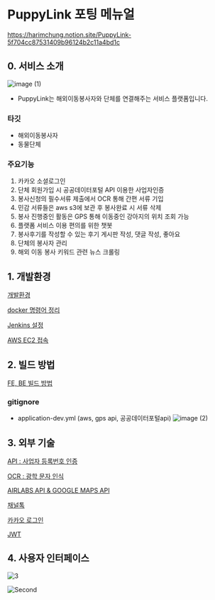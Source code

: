 # PuppyLink 포팅 메뉴얼

https://harimchung.notion.site/PuppyLink-5f704cc87531409b96124b2c11a4bd1c

## 0. 서비스 소개
![image (1)](https://user-images.githubusercontent.com/109320041/231033400-cc962323-a2ce-498f-9de0-7d0aa0f9736a.png)
- PuppyLink는 해외이동봉사자와 단체를 연결해주는 서비스 플랫폼입니다.

### 타깃

- 해외이동봉사자
- 동물단체

### 주요기능

1. 카카오 소셜로그인
2. 단체 회원가입 시 공공데이터포털 API 이용한 사업자인증
3. 봉사신청의 필수서류 제출에서 OCR 통해 간편 서류 기입
4. 민감 서류들은 aws s3에 보관 후 봉사완료 시 서류 삭제
5. 봉사 진행중인 활동은 GPS 통해 이동중인 강아지의 위치 조회 가능
6. 플랫폼 서비스 이용 편의를 위한 챗봇
7. 봉사후기를 작성할 수 있는 후기 게시판 작성, 댓글 작성, 좋아요
8. 단체의 봉사자 관리
9. 해외 이동 봉사 키워드 관련 뉴스 크롤링

## 1. 개발환경

[개발환경](https://harimchung.notion.site/ffc149bf72984ccc8f47c7b44bdc736e)

[docker 명령어 정리](https://harimchung.notion.site/docker-93d64e7df0284623a32fe8f147ed908b)

[Jenkins 설정](https://harimchung.notion.site/Jenkins-322d548b60dd47d2948f4e743dcd3185)

[AWS EC2 접속 ](https://harimchung.notion.site/AWS-EC2-803ec9aae64847cea2dcd1b6da5e85d7)



## 2. 빌드 방법

[FE, BE 빌드 방법](https://harimchung.notion.site/FE-BE-e068dde7e09e48b3b6debb62064dbd58)

### gitignore

- application-dev.yml (aws, gps api, 공공데이터포털api)
![image (2)](https://user-images.githubusercontent.com/109320041/231033443-3cdb3dc0-0969-4976-a820-bb6cea9419fc.png)

## 3. 외부 기술

[API : 사업자 등록번호 인증](https://harimchung.notion.site/API-84db524e33e14cdb8b95b0d91849ecf6)

[OCR : 광학 문자 인식](https://harimchung.notion.site/OCR-5d0f64ec3a9b4793b4904c09522bd4be)

[AIRLABS API & GOOGLE MAPS API](https://harimchung.notion.site/AIRLABS-API-GOOGLE-MAPS-API-f32206e625464292a3b784e4803436d2)

[채널톡](https://harimchung.notion.site/789335204a7a463f818fd728025d3e8c)

[카카오 로그인](https://harimchung.notion.site/21e7f7bd730f4358b1e58abb1cc73db3)

[JWT ](https://harimchung.notion.site/JWT-e3a411c4a6884b44b9d38c6875969611)

## 4. 사용자 인터페이스

![3](https://user-images.githubusercontent.com/63866366/227122991-d396f237-0801-4672-8b59-a1168f359eb4.gif)

![Second](https://user-images.githubusercontent.com/109320041/231033504-d4f259c4-3efd-42ba-b24d-7d08e678524c.gif)
